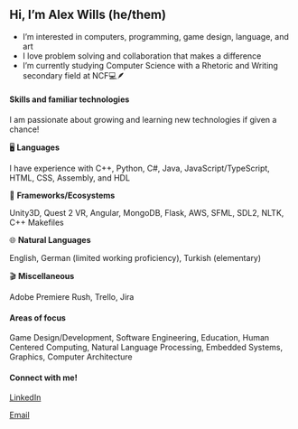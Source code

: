 ## Hi, I’m Alex Wills (he/them)
- I’m interested in computers, programming, game design, language, and art
- I love problem solving and collaboration that makes a difference
- I’m currently studying Computer Science with a Rhetoric and Writing secondary field at NCF💻🪶

#### Skills and familiar technologies
I am passionate about growing and learning new technologies if given a chance!

🖥️ **Languages** 

I have experience with C++, Python, C#, Java, JavaScript/TypeScript, HTML, CSS, Assembly, and HDL

🌿 **Frameworks/Ecosystems**

Unity3D, Quest 2 VR, Angular, MongoDB, Flask, AWS, SFML, SDL2, NLTK, C++ Makefiles

🌐 **Natural Languages**

English, German (limited working proficiency), Turkish (elementary)

🎬 **Miscellaneous**

Adobe Premiere Rush, Trello, Jira


#### Areas of focus

Game Design/Development, Software Engineering, Education, Human Centered Computing, Natural Language Processing, Embedded Systems, Graphics, Computer Architecture

#### Connect with me!
[LinkedIn](https://www.linkedin.com/in/alexanderwills37/)

[Email](mailto:alexanderwills37@gmail.com)

<!---
AlexWills37/AlexWills37 is a ✨ special ✨ repository because its `README.md` (this file) appears on your GitHub profile.
You can click the Preview link to take a look at your changes.
--->
